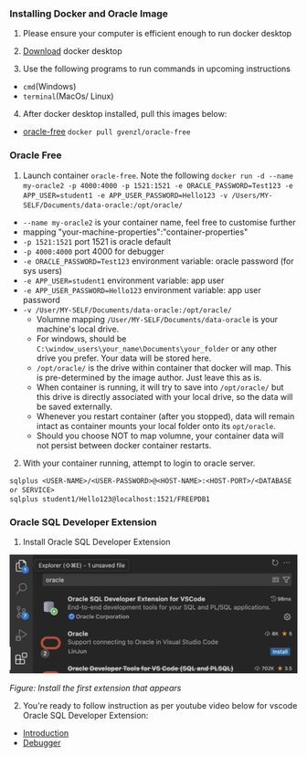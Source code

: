 ### Installing Docker and Oracle Image

1. Please ensure your computer is efficient enough to run docker desktop

2. [Download](https://docs.docker.com/desktop/setup/install/windows-install/) docker desktop

3. Use the following programs to run commands in upcoming instructions

- `cmd`(Windows)
- `terminal`(MacOs/ Linux)

4. After docker desktop installed, pull this images below:

- [oracle-free](https://hub.docker.com/r/gvenzl/oracle-free) `docker pull gvenzl/oracle-free`

### Oracle Free

1. Launch container `oracle-free`. Note the following
   `docker run -d --name my-oracle2 -p 4000:4000 -p 1521:1521 -e ORACLE_PASSWORD=Test123 -e APP_USER=student1 -e APP_USER_PASSWORD=Hello123 -v /Users/MY-SELF/Documents/data-oracle:/opt/oracle/`

- `--name my-oracle2` is your container name, feel free to customise further
- mapping "your-machine-properties":"container-properties"
- `-p 1521:1521` port 1521 is oracle default
- `-p 4000:4000` port 4000 for debugger
- `-e ORACLE_PASSWORD=Test123` environment variable: oracle password (for sys users)
- `-e APP_USER=student1` environment variable: app user
- `-e APP_USER_PASSWORD=Hello123` environment variable: app user password
- `-v /User/MY-SELF/Documents/data-oracle:/opt/oracle/`
  - Volumne mapping `/User/MY-SELF/Documents/data-oracle` is your machine's local drive.
  - For windows, should be `C:\window_users\your_name\Documents\your_folder` or any other drive you prefer. Your data will be stored here.
  - `/opt/oracle/` is the drive within container that docker will map. This is pre-determined by the image author. Just leave this as is.
  - When container is running, it will try to save into `/opt/oracle/` but this drive is directly associated with your local drive, so the data will be saved externally.
  - Whenever you restart container (after you stopped), data will remain intact as container mounts your local folder onto its `opt/oracle`.
  - Should you choose NOT to map volumne, your container data will not persist between docker container restarts.

2. With your container running, attempt to login to oracle server.

```
sqlplus <USER-NAME>/<USER-PASSWORD>@<HOST-NAME>:<HOST-PORT>/<DATABASE or SERVICE>
sqlplus student1/Hello123@localhost:1521/FREEPDB1
```

### Oracle SQL Developer Extension

1. Install Oracle SQL Developer Extension

![oracle extension on vscode](./assets/vscode_oracle_ext.png)

_Figure: Install the first extension that appears_

2. You're ready to follow instruction as per youtube video below for vscode Oracle SQL Developer Extension:

- [Introduction](https://www.youtube.com/watch?v=IzbAWawWPNQ)
- [Debugger](https://www.youtube.com/watch?v=AyE44WXwTaE)
